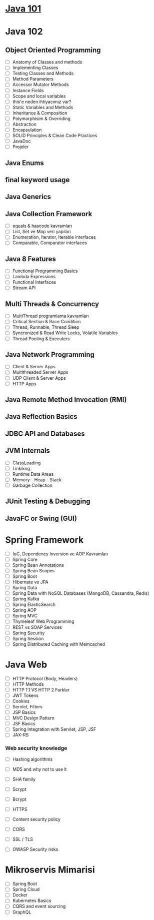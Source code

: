 # [Java 101](java-101/)

# Java 102

## Object Oriented Programming

- [ ] Anatomy of Classes and methods
- [ ] Implementing  Classes
- [ ] Testing Classes and Methods
- [ ] Method Parameters
- [ ] Accessor Mutator Methods
- [ ] Instance Fields
- [ ] Scope and local variables
- [ ] this'e neden ihtiyacımız var?
- [ ] Static Variables and Methods
- [ ] Inheritance & Composition
- [ ] Polymorphisim & Overriding
- [ ] Abstraction
- [ ] Encapsulation
- [ ] SOLID Principles & Clean Code Practices
- [ ] JavaDoc
- [ ] Projeler

## Java Enums

## final keyword usage

## Java Generics

## Java Collection Framework

- [ ] equals & hascode kavramları
- [ ] List, Set ve Map veri yapıları
- [ ] Enumeration, Iterator, Iterable interfaces
- [ ] Comparable, Comparator interfaces

## Java 8 Features

- [ ] Functional Programming Basics
- [ ] Lambda Expressions
- [ ] Functional Interfaces
- [ ] Stream API

## Multi Threads & Concurrency

- [ ] MultiThread programlama kavramları
- [ ] Critical Section & Race Condition
- [ ] Thread, Runnable, Thread Sleep
- [ ] Syncronized & Read Write Locks, Volatile Variables
- [ ] Thread Pooling & Executers

## Java Network Programming

- [ ] Client & Server Apps
- [ ] Multithreaded Server Apps
- [ ] UDP Client & Server Apps
- [ ] HTTP Apps

## Java Remote Method Invocation (RMI)

## Java Reflection Basics

## JDBC API and Databases

## JVM Internals

- [ ] ClassLoading
- [ ] Linkikng
- [ ] Runtime Data Areas
- [ ] Memory - Heap - Stack
- [ ] Garbage Collection

## JUnit Testing & Debugging

## JavaFC or Swing (GUI)

# Spring Framework

- [ ] IoC, Dependency Inversion ve AOP Kavramları
- [ ] Spring Core
- [ ] Spring Bean Annotations
- [ ] Spring Bean Scopes
- [ ] Spring Boot 
- [ ] Hibernate ve JPA
- [ ] Spring Data
- [ ] Spring Data with NoSQL Databases (MongoDB, Cassandra, Redis)
- [ ] Spring Kafka
- [ ] Spring ElasticSearch
- [ ] Spring AOP
- [ ] Spring MVC
- [ ] Thymeleaf Web Programming
- [ ] REST vs SOAP Services
- [ ] Spring Security
- [ ] Spring Session
- [ ] Spring Distributed Caching with Memcached

# Java Web

- [ ] HTTP Protocol (Body, Headers)
- [ ] HTTP Methods
- [ ] HTTP 1.1 VS HTTP 2 Farklar
- [ ] JWT Tokens
- [ ] Cookies
- [ ] Servlet, Filters
- [ ] JSP Basics
- [ ] MVC Design Pattern
- [ ] JSF Basics
- [ ] Spring Integration with Servlet, JSP, JSF
- [ ] JAX-RS

### Web security knowledge

- [ ] Hashing algorithms
- [ ] MD5 and why not to use it
- [ ] SHA family
- [ ] Scrypt
- [ ] Bcrypt
- [ ] HTTPS
- [ ] Content security policy
- [ ] CORS
- [ ] SSL / TLS
- [ ] OWASP Security risks



# Mikroservis Mimarisi

- [ ] Spring Boot
- [ ] Spring Cloud
- [ ] Docker
- [ ] Kubernetes Basics
- [ ] CQRS and event sourcing
- [ ] GraphQL